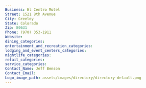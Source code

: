 ```yaml
---
Business: El Centro Motel
Street: 1521 8th Avenue
City: Greeley
State: Colorado
Zip: 80631
Phone: (970) 353-1911
Website: 
dining_categories: 
entertainment_and_recreation_categories: 
lodging_and_event_centers_categories: 
nightlife_categories: 
retail_categories: 
service_categories: 
Contact_Name: Jeff Benson
Contact_Email: 
Logo_image_path: assets/images/directory/directory-default.png
---
```

